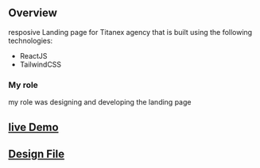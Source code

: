 ## Overview

resposive Landing page for Titanex agency that is built using the following technologies:

- ReactJS
- TailwindCSS

### My role
my role was designing and developing the landing page

## [live Demo]([https://alzeqri1997.github.io/energy-4-life/](https://bucolic-piroshki-83ad0e.netlify.app/))
## [Design File]([https://drive.google.com/file/d/16zlwNcXbIS3qMW7PTeOIfYIptL2CahCg/view?usp=share_link](https://www.figma.com/proto/FyRWWH26q3o9g2h5XR3YP6/Titanex-Upwork-Project?page-id=0%3A1&node-id=1%3A5&viewport=567%2C41%2C0.19&scaling=min-zoom&starting-point-node-id=1%3A5&show-proto-sidebar=1))

